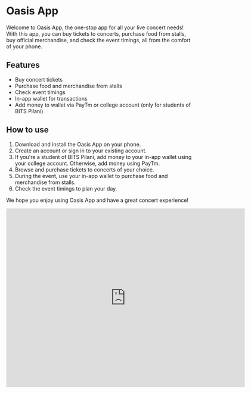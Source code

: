 # Oasis App

Welcome to Oasis App, the one-stop app for all your live concert needs! With this app, you can buy tickets to concerts, purchase food from stalls, buy official merchandise, and check the event timings, all from the comfort of your phone.

## Features
- Buy concert tickets
- Purchase food and merchandise from stalls
- Check event timings
- In-app wallet for transactions
- Add money to wallet via PayTm or college account (only for students of BITS Pilani)

## How to use
1. Download and install the Oasis App on your phone.
2. Create an account or sign in to your existing account.
3. If you're a student of BITS Pilani, add money to your in-app wallet using your        college account. Otherwise, add money using PayTm.
4. Browse and purchase tickets to concerts of your choice.
5. During the event, use your in-app wallet to purchase food and merchandise from stalls.
6. Check the event timings to plan your day.

We hope you enjoy using Oasis App and have a great concert experience!

<iframe
    width="640"
    height="480"
    src="https://www.youtube.com/embed/UmX4kyB2wfg"
    frameborder="0"
    allow="autoplay; encrypted-media"
    allowfullscreen
>
</iframe>

